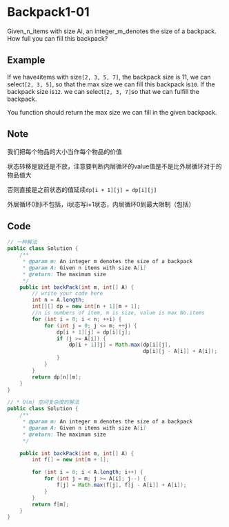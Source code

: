 # Backpack1-01

Given_n_items with size Ai, an integer_m_denotes the size of a backpack. How full you can fill this backpack?

## Example

If we have`4`items with size`[2, 3, 5, 7]`, the backpack size is 11, we can select`[2, 3, 5]`, so that the max size we can fill this backpack is`10`. If the backpack size is`12`. we can select`[2, 3, 7]`so that we can fulfill the backpack.

You function should return the max size we can fill in the given backpack.

## Note

我们把每个物品的大小当作每个物品的价值

状态转移是放还是不放，注意要判断内层循环的value值是不是比外层循环对于的物品值大

否则直接是之前状态的值延续`dp[i + 1][j] = dp[i][j]`

外层循环0到i不包括，i状态写i+1状态，内层循环0到最大限制（包括）

## Code

```java
// 一种解法
public class Solution {
    /**
     * @param m: An integer m denotes the size of a backpack
     * @param A: Given n items with size A[i]
     * @return: The maximum size
     */
    public int backPack(int m, int[] A) {
        // write your code here
        int n = A.length;
        int[][] dp = new int[n + 1][m + 1];
        //n is numbers of item, m is size, value is max No.items
        for (int i = 0; i < n; ++i) {
            for (int j = 0; j <= m; ++j) {
                dp[i + 1][j] = dp[i][j];
                if (j >= A[i]) {
                    dp[i + 1][j] = Math.max(dp[i][j], 
                                            dp[i][j - A[i]] + A[i]);
                }
            }
        }
        return dp[n][m];
    }
}

// * O(m) 空间复杂度的解法
public class Solution {
    /**
     * @param m: An integer m denotes the size of a backpack
     * @param A: Given n items with size A[i]
     * @return: The maximum size
     */

    public int backPack(int m, int[] A) {
        int f[] = new int[m + 1];

        for (int i = 0; i < A.length; i++) {
            for (int j = m; j >= A[i]; j--) {
                f[j] = Math.max(f[j], f[j - A[i]] + A[i]);
            } 
        }
        return f[m];
    }
}
```
